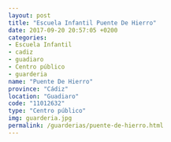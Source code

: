 ```yaml
---
layout: post
title: "Escuela Infantil Puente De Hierro"
date: 2017-09-20 20:57:05 +0200
categories:
- Escuela Infantil
- cadiz
- guadiaro
- Centro público
- guarderia
name: "Puente De Hierro"
province: "Cádiz"
location: "Guadiaro"
code: "11012632"
type: "Centro público"
img: guarderia.jpg
permalink: /guarderias/puente-de-hierro.html
---
```

